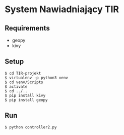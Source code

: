 System Nawiadniający TIR
===
## Requirements
* geopy
* kivy

## Setup
```
$ cd TIR-projekt
$ virtualenv -p python3 venv
$ cd venv/Scripts
$ activate
$ cd ../..
$ pip install kivy
$ pip install geopy
```

## Run
```
$ python controller2.py
```